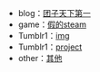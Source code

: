* blog：[团子天下第一](https://xn--4gqva209dwmcyydi46e.com/)
* game：[假的steam](https://sbeam3014.lofter.com/)
* Tumblr1：[img](https://ix3014.tumblr.com/)
* Tumblr1：[project](https://sfhj.tumblr.com/)
* other：[其他](https://mubu.com/doc/ohi7iYuhSQ)

